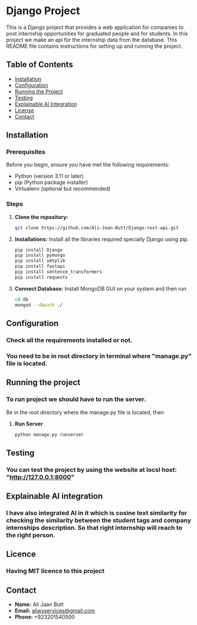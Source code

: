 # Django Project

This is a Django project that provides a web application for companies to post internship opportunities for graduated people and for students. In this project we make an api for the internship data from the database. This README file contains instructions for setting up and running the project.

## Table of Contents

- [Installation](#installation)
- [Configuration](#configuration)
- [Running the Project](#running-the-project)
- [Testing](#testing)
- [Explainable AI Integration](#explainable-ai-integration)
- [License](#license)
- [Contact](#contact)

## Installation

### Prerequisites

Before you begin, ensure you have met the following requirements:

- Python (version 3.11 or later)
- pip (Python package installer)
- Virtualenv (optional but recommended)

### Steps

1. **Clone the repository:**

   ```bash
   git clone https://github.com/Ali-Jaan-Butt/Django-rest-api.git

2. **Installations:**
   Install all the libraries required specially Django using pip.
   ```bash
   pip install Django
   pip install pymongo
   pip install smtplib
   pip install fastapi
   pip install sentence_transformers
   pip install requests

4. **Connect Database:**
   Install MongoDB GUI on your system and then run
   ```bash
   cd db
   mongod --dbpath ./

## Configuration

### Check all the requirements installed or not.
### You need to be in root directory in terminal where "manage.py" file is located.

## Running the project

### To run project we should have to run the server.

Be in the root directory where the manage.py file is located, then

1. **Run Server**
   ```bash
   python manage.py runserver

## Testing

### You can test the project by using the website at locsl host: "http://127.0.0.1:8000"

## Explainable AI integration

### I have also integrated AI in it which is cosine text similarity for checking the similarity between the student tags and company internships description. So that right internship will reach to the right person.

## Licence

### Having MIT licence to this project

## Contact

- **Name:** Ali Jaan Butt
- **Email:** aliwsservices@gmail.com
- **Phone:** +923201540500
